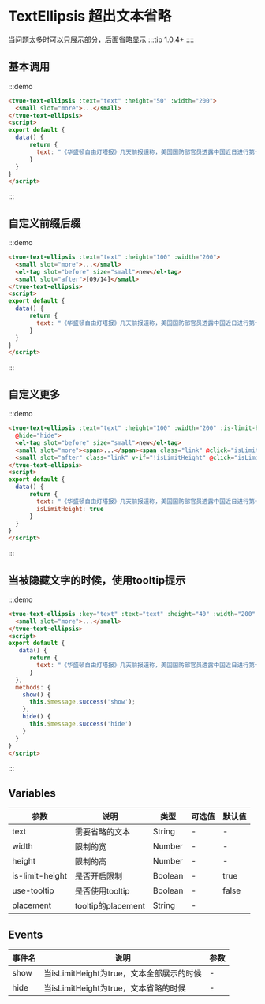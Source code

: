 # TextEllipsis 超出文本省略

当问题太多时可以只展示部分，后面省略显示
:::tip
 1.0.4+
::::


## 基本调用
:::demo 
```html
<tvue-text-ellipsis :text="text" :height="50" :width="200">
  <small slot="more">...</small>
</tvue-text-ellipsis>
<script>
export default {
  data() {
      return {
        text: "《华盛顿自由灯塔报》几天前报道称，美国国防部官员透露中国近日进行第十次东风-41洲际导弹的试射活动，这次试射中东风-41导弹投射了多个弹头并成功命中中国西部靶场目标。"
      }
  }
}
</script>

```
:::

## 自定义前缀后缀
:::demo 
```html
<tvue-text-ellipsis :text="text" :height="100" :width="200">
  <small slot="more">...</small>
  <el-tag slot="before" size="small">new</el-tag>
  <small slot="after">[09/14]</small>
</tvue-text-ellipsis>
<script>
export default {
  data() {
      return {
        text: "《华盛顿自由灯塔报》几天前报道称，美国国防部官员透露中国近日进行第十次东风-41洲际导弹的试射活动，这次试射中东风-41导弹投射了多个弹头并成功命中中国西部靶场目标。"
      }
  }
}
</script>

```
:::

## 自定义更多
:::demo 
```html
<tvue-text-ellipsis :text="text" :height="100" :width="200" :is-limit-height="isLimitHeight" @show="show"
  @hide="hide">
  <el-tag slot="before" size="small">new</el-tag>
  <small slot="more"><span>...</span><span class="link" @click="isLimitHeight=false">查看更多</span></small>
  <small slot="after" class="link" v-if="!isLimitHeight" @click="isLimitHeight=true">收起</small>
</tvue-text-ellipsis>
<script>
export default {
  data() {
      return {
        text: "《华盛顿自由灯塔报》几天前报道称，美国国防部官员透露中国近日进行第十次东风-41洲际导弹的试射活动，这次试射中东风-41导弹投射了多个弹头并成功命中中国西部靶场目标。",
        isLimitHeight: true
      }
  }
}
</script>

```
:::

## 当被隐藏文字的时候，使用tooltip提示
:::demo 
```html
<tvue-text-ellipsis :key="text" :text="text" :height="40" :width="200" use-tooltip placement="top">
  <small slot="more">...</small>
</tvue-text-ellipsis>
<script>
export default {
   data() {
      return {
        text: "《华盛顿自由灯塔报》几天前报道称，美国国防部官员透露中国近日进行第十次东风-41洲际导弹的试射活动，这次试射中东风-41导弹投射了多个弹头并成功命中中国西部靶场目标。"
      }
  },
  methods: {
    show() {
      this.$message.success('show');
    },
    hide() {
      this.$message.success('hide')
    }
  }
}
</script>

```
:::



## Variables

|参数|说明|类型|可选值|默认值|
|-------------|-------------------------------------------------------------|--------|------|------|
|text|需要省略的文本|String|-|-|
|width|限制的宽|Number|-|-|
|height|限制的高|Number|-|-|
|is-limit-height|是否开启限制|Boolean|-|true|
|use-tooltip|是否使用tooltip|Boolean|-|false|
|placement|tooltip的placement|String|-|


## Events
|事件名|说明|参数|
|------------------|---------------------------|-------------------------|
|show|当isLimitHeight为true，文本全部展示的时候|-|
|hide|当isLimitHeight为true，文本省略的时候|-|


